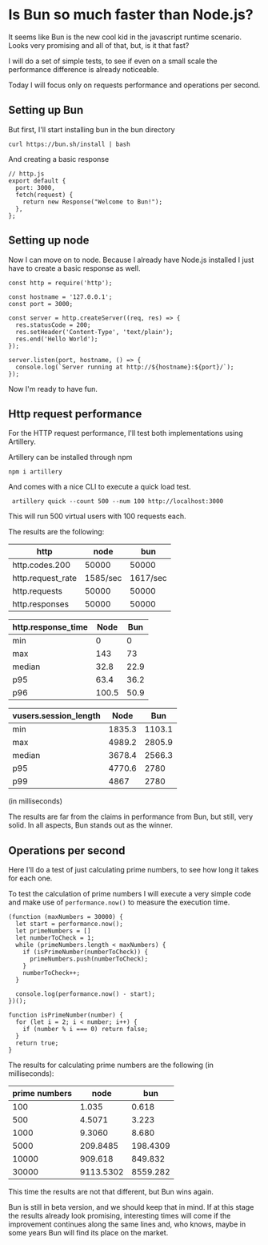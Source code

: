 # Is Bun so much faster than Node.js?

It seems like Bun is the new cool kid in the javascript runtime scenario. Looks very promising and all of that, but, is it that fast?

I will do a set of simple tests, to see if even on a small scale the performance difference is already noticeable.

Today I will focus only on requests performance and operations per second.

## Setting up Bun

But first, I'll start installing bun in the bun directory

```
curl https://bun.sh/install | bash
```

And creating a basic response

```
// http.js
export default {
  port: 3000,
  fetch(request) {
    return new Response("Welcome to Bun!");
  },
};
```

## Setting up node
Now I can move on to node. Because I already have Node.js installed I just have to create a basic response as well.

```
const http = require('http');

const hostname = '127.0.0.1';
const port = 3000;

const server = http.createServer((req, res) => {
  res.statusCode = 200;
  res.setHeader('Content-Type', 'text/plain');
  res.end('Hello World');
});

server.listen(port, hostname, () => {
  console.log(`Server running at http://${hostname}:${port}/`);
});
```

Now I'm ready to have fun.

## Http request performance
For the HTTP request performance, I'll test both implementations using Artillery.

Artillery can be installed through npm
```
npm i artillery
```
And comes with a nice CLI to execute a quick load test.

```
 artillery quick --count 500 --num 100 http://localhost:3000
```

This will run 500 virtual users with 100 requests each.

The results are the following:

| http   | node | bun  |
|------------|----------|-----------|
| http.codes.200        | 50000      | 50000       |
| http.request_rate      | 1585/sec    | 1617/sec     |
| http.requests      | 50000    | 50000     |
| http.responses     | 50000  | 50000    |

| http.response_time   | Node | Bun  |
|------------|----------|-----------|
| min     | 0  | 0    |
| max     | 143  | 73    |
| median     | 32.8  | 22.9    |
| p95     | 63.4  | 36.2    |
| p96     |  100.5 | 50.9   |

| vusers.session_length  | Node | Bun |
|------------|----------|-----------|
| min    | 1835.3 | 1103.1    |
| max    | 4989.2 | 2805.9    |
| median     | 3678.4 | 2566.3    |
| p95     | 4770.6 | 2780    |
| p99     | 4867 | 2780    |

(in milliseconds)

The results are far from the claims in performance from Bun, but still, very solid. In all aspects, Bun stands out as the winner.

## Operations per second

Here I'll do a test of just calculating prime numbers, to see how long it takes for each one.

To test the calculation of prime numbers I will execute a very simple code and make use of `performance.now()` to measure the execution time.

```
(function (maxNumbers = 30000) {
  let start = performance.now();
  let primeNumbers = []
  let numberToCheck = 1;
  while (primeNumbers.length < maxNumbers) {
    if (isPrimeNumber(numberToCheck)) {
      primeNumbers.push(numberToCheck);
    }
    numberToCheck++;
  }

  console.log(performance.now() - start);
})();

function isPrimeNumber(number) {
  for (let i = 2; i < number; i++) {
    if (number % i === 0) return false;
  }
  return true;
}

```

The results for calculating prime numbers are the following (in milliseconds):

| prime numbers | node | bun |
|------------|----------|-----------|
| 100    | 1.035 | 0.618    |
| 500    | 4.5071 | 3.223    |
| 1000     | 9.3060 | 8.680    |
| 5000     | 209.8485 | 198.4309    |
| 10000     | 909.618 | 849.832    |
| 30000     | 9113.5302 | 8559.282    |

This time the results are not that different, but Bun wins again.

Bun is still in beta version, and we should keep that in mind. If at this stage the results already look promising, interesting times will come if the improvement continues along the same lines and, who knows, maybe in some years Bun will find its place on the market.

